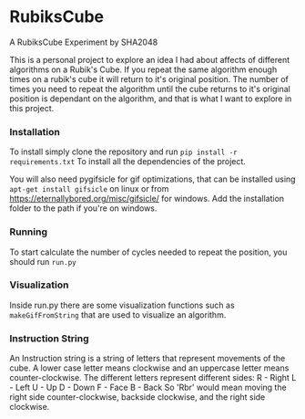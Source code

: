 # RubiksCube
A RubiksCube Experiment by SHA2048

This is a personal project to explore an idea I had about affects of different algorithms on a Rubik's Cube.
If you repeat the same algorithm enough times on a rubik's cube it will return to it's original position.
The number of times you need to repeat the algorithm until the cube returns to it's original position  is dependant on the algorithm, and that is what I want to explore in this project.

### Installation 
To install simply clone the repository and run `pip install -r requirements.txt` To install all the dependencies of the project.

You will also need pygifsicle for gif optimizations, that can be installed using `apt-get install gifsicle` on linux or from 
https://eternallybored.org/misc/gifsicle/ for windows. Add the installation folder to the path if you're on windows.

### Running
To start calculate the number of cycles needed to repeat the position, you should run `run.py`

### Visualization
Inside run.py there are some visualization functions such as `makeGifFromString` that are used to visualize an algorithm.

### Instruction String
An Instruction string is a string of letters that represent movements of the cube.
A lower case letter means clockwise and an uppercase letter means counter-clockwise.
The different letters represent different sides: R - Right L - Left U - Up D - Down F - Face B - Back
So 'Rbr' would mean moving the right side counter-clockwise, backside clockwise, and the right side clockwise.